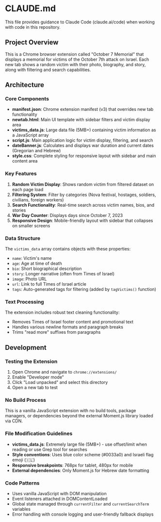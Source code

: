 # CLAUDE.md

This file provides guidance to Claude Code (claude.ai/code) when working with code in this repository.

## Project Overview

This is a Chrome browser extension called "October 7 Memorial" that displays a memorial for victims of the October 7th attack on Israel. Each new tab shows a random victim with their photo, biography, and story, along with filtering and search capabilities.

## Architecture

### Core Components

- **manifest.json**: Chrome extension manifest (v3) that overrides new tab functionality
- **newtab.html**: Main UI template with sidebar filters and victim display area
- **victims_data.js**: Large data file (5MB+) containing victim information as a JavaScript array
- **script.js**: Main application logic for victim display, filtering, and search
- **dateBanner.js**: Calculates and displays war duration and current dates (Gregorian and Hebrew)
- **style.css**: Complete styling for responsive layout with sidebar and main content area

### Key Features

1. **Random Victim Display**: Shows random victim from filtered dataset on each page load
2. **Filtering System**: Filter by categories (Nova festival, hostages, soldiers, civilians, foreign workers)
3. **Search Functionality**: Real-time search across victim names, bios, and stories
4. **War Day Counter**: Displays days since October 7, 2023
5. **Responsive Design**: Mobile-friendly layout with sidebar that collapses on smaller screens

### Data Structure

The `victims_data` array contains objects with these properties:
- `name`: Victim's name
- `age`: Age at time of death
- `bio`: Short biographical description
- `story`: Longer narrative (often from Times of Israel)
- `image`: Photo URL
- `url`: Link to full Times of Israel article
- `tags`: Auto-generated tags for filtering (added by `tagVictims()` function)

### Text Processing

The extension includes robust text cleaning functionality:
- Removes Times of Israel footer content and promotional text
- Handles various newline formats and paragraph breaks
- Trims "read more" suffixes from paragraphs

## Development

### Testing the Extension

1. Open Chrome and navigate to `chrome://extensions/`
2. Enable "Developer mode"
3. Click "Load unpacked" and select this directory
4. Open a new tab to test

### No Build Process

This is a vanilla JavaScript extension with no build tools, package managers, or dependencies beyond the external Moment.js library loaded via CDN.

### File Modification Guidelines

- **victims_data.js**: Extremely large file (5MB+) - use offset/limit when reading or use Grep tool for searches
- **Style conventions**: Uses blue color scheme (#0033a0) and Israeli flag emoji (🇮🇱)
- **Responsive breakpoints**: 768px for tablet, 480px for mobile
- **External dependencies**: Only Moment.js for Hebrew date formatting

### Code Patterns

- Uses vanilla JavaScript with DOM manipulation
- Event listeners attached in DOMContentLoaded
- Global state managed through `currentFilter` and `currentSearchTerm` variables
- Error handling with console logging and user-friendly fallback displays